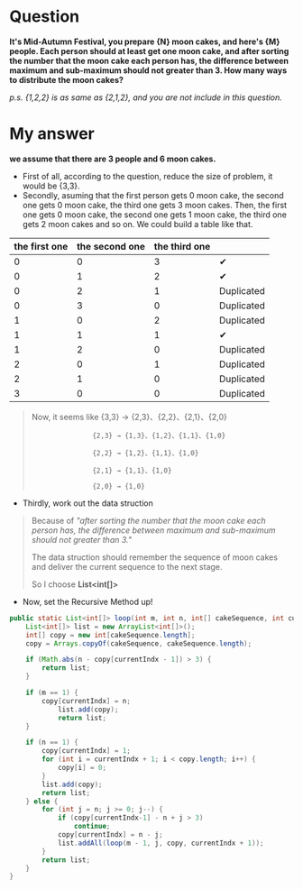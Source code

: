 # Question
**It's Mid-Autumn Festival, you prepare {N} moon cakes, and here's {M} people. Each person should at least get one moon cake, and after sorting the number that the moon cake each person has, the difference between maximum and sub-maximum should not greater than 3. How many ways to distribute the moon cakes?**

*p.s. {1,2,2} is as same as {2,1,2}, and you are not include in this question.*

# My answer
**we assume that there are 3 people and 6 moon cakes.**
- First of all, according to the question, reduce the size of problem, it would be {3,3}. 
- Secondly, asuming that the first person gets 0 moon cake, the second one gets 0 moon cake, the third one gets 3 moon cakes.
 Then, the first one gets 0 moon cake, the second one gets 1 moon cake, the third one gets 2 moon cakes and so on.
 We could build a table like that.
 
| the first one | the second one | the third one |  |
| ---- | ---- | ---- | ---- |
| 0 | 0 | 3 | ✔ |
| 0 | 1 | 2 | ✔ |
| 0 | 2 | 1 | Duplicated |
| 0 | 3 | 0 | Duplicated |
| 1 | 0 | 2 | Duplicated |
| 1 | 1 | 1 | ✔ |
| 1 | 2 | 0 | Duplicated |
| 2 | 0 | 1 | Duplicated |
| 2 | 1 | 0 | Duplicated |
| 3 | 0 | 0 | Duplicated |

> Now, it seems like {3,3} → {2,3}、{2,2}、{2,1}、{2,0}
>       
>                    {2,3} → {1,3}、{1,2}、{1,1}、{1,0}
>                     
>                    {2,2} → {1,2}、{1,1}、{1,0}
>                    
>                    {2,1} → {1,1}、{1,0}
>                   
>                    {2,0} → {1,0}
>  

- Thirdly, work out the data struction
> Because of _"after sorting the number that the moon cake each person has, the difference between maximum and sub-maximum should not greater than 3."_
> 
> The data struction should remember the sequence of moon cakes and deliver the current sequence to the next stage.
>
> So I choose **List<int[]>**

- Now, set the Recursive Method up! 
```java
public static List<int[]> loop(int m, int n, int[] cakeSequence, int currentIndx) {
    List<int[]> list = new ArrayList<int[]>();
    int[] copy = new int[cakeSequence.length];
    copy = Arrays.copyOf(cakeSequence, cakeSequence.length);

    if (Math.abs(n - copy[currentIndx - 1]) > 3) {
        return list;
    }

    if (m == 1) {
        copy[currentIndx] = n;
		    list.add(copy);
		    return list;
    }

    if (n == 1) {
        copy[currentIndx] = 1;
        for (int i = currentIndx + 1; i < copy.length; i++) {
            copy[i] = 0;
        }
        list.add(copy);
        return list;
    } else {
        for (int j = n; j >= 0; j--) {
            if (copy[currentIndx-1] - n + j > 3)
                continue;
            copy[currentIndx] = n - j;
            list.addAll(loop(m - 1, j, copy, currentIndx + 1));
        }
        return list;
    }
}
```
